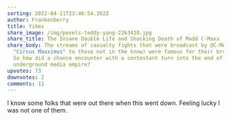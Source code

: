 ```yaml
---
sorting: 2022-04-11T23:46:54.262Z
author: Frankenberry
title: Yikes
share_image: /img/pexels-teddy-yang-2263410.jpg
share_title: The Insane Double Life and Shocking Death of Madd C-Maxx
share_body: The streams of casualty fights that were broadcast by @C-MAXX (or
  "Circus Maxximus" to those not in the know) were famous for their brutality.
  So how did a chance encounter with a contestant turn into the end of an
  underground media empire?
upvotes: 73
downvotes: 2
comments: 11
---
```

I know some folks that were out there when this went down. Feeling lucky I was not one of them.